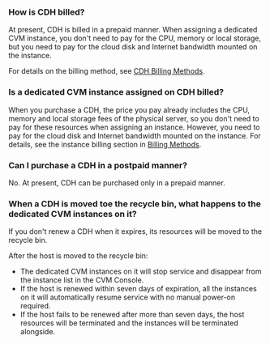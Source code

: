 ### How is CDH billed?

At present, CDH is billed in a prepaid manner. When assigning a dedicated CVM instance, you don't need to pay for the CPU, memory or local storage, but you need to pay for the cloud disk and Internet bandwidth mounted on the instance.

For details on the billing method, see [CDH Billing Methods](/document/product/416/7585).

### Is a dedicated CVM instance assigned on CDH billed?

When you purchase a CDH, the price you pay already includes the CPU, memory and local storage fees of the physical server, so you don't need to pay for these resources when assigning an instance. However, you need to pay for the cloud disk and Internet bandwidth mounted on the instance. For details, see the instance billing section in [Billing Methods](/document/product/416/7585).

### Can I purchase a CDH in a postpaid manner?

No. At present, CDH can be purchased only in a prepaid manner.

### When a CDH is moved toe the recycle bin, what happens to the dedicated CVM instances on it?

If you don't renew a CDH when it expires, its resources will be moved to the recycle bin.

After the host is moved to the recycle bin:

- The dedicated CVM instances on it will stop service and disappear from the instance list in the CVM Console.
- If the host is renewed within seven days of expiration, all the instances on it will automatically resume service with no manual power-on required.
- If the host fails to be renewed after more than seven days, the host resources will be terminated and the instances will be terminated alongside.
